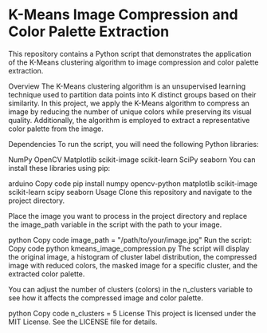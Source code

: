 #  K-Means Image Compression and Color Palette Extraction

This repository contains a Python script that demonstrates the application of the K-Means clustering algorithm to image compression and color palette extraction.

Overview
The K-Means clustering algorithm is an unsupervised learning technique used to partition data points into K distinct groups based on their similarity. In this project, we apply the K-Means algorithm to compress an image by reducing the number of unique colors while preserving its visual quality. Additionally, the algorithm is employed to extract a representative color palette from the image.

Dependencies
To run the script, you will need the following Python libraries:

NumPy
OpenCV
Matplotlib
scikit-image
scikit-learn
SciPy
seaborn
You can install these libraries using pip:

arduino
Copy code
pip install numpy opencv-python matplotlib scikit-image scikit-learn scipy seaborn
Usage
Clone this repository and navigate to the project directory.

Place the image you want to process in the project directory and replace the image_path variable in the script with the path to your image.

python
Copy code
image_path = "/path/to/your/image.jpg"
Run the script:
Copy code
python kmeans_image_compression.py
The script will display the original image, a histogram of cluster label distribution, the compressed image with reduced colors, the masked image for a specific cluster, and the extracted color palette.

You can adjust the number of clusters (colors) in the n_clusters variable to see how it affects the compressed image and color palette.

python
Copy code
n_clusters = 5
License
This project is licensed under the MIT License. See the LICENSE file for details.
